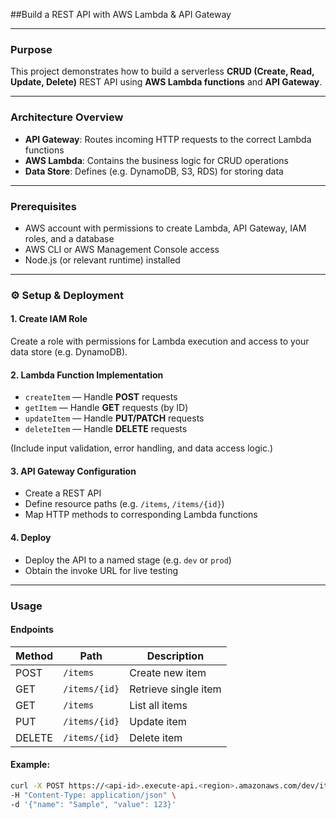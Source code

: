 
##Build a REST API with AWS Lambda & API Gateway  

---

### Purpose
This project demonstrates how to build a serverless **CRUD (Create, Read, Update, Delete)** REST API using **AWS Lambda functions** and **API Gateway**.

---

### Architecture Overview
- **API Gateway**: Routes incoming HTTP requests to the correct Lambda functions  
- **AWS Lambda**: Contains the business logic for CRUD operations  
- **Data Store**: Defines (e.g. DynamoDB, S3, RDS) for storing data  

---

### Prerequisites
- AWS account with permissions to create Lambda, API Gateway, IAM roles, and a database  
- AWS CLI or AWS Management Console access  
- Node.js (or relevant runtime) installed  

---

### ⚙️ Setup & Deployment  

#### 1. Create IAM Role  
Create a role with permissions for Lambda execution and access to your data store (e.g. DynamoDB).  

#### 2. Lambda Function Implementation  
- `createItem` — Handle **POST** requests  
- `getItem` — Handle **GET** requests (by ID)  
- `updateItem` — Handle **PUT/PATCH** requests  
- `deleteItem` — Handle **DELETE** requests  

(Include input validation, error handling, and data access logic.)

#### 3. API Gateway Configuration  
- Create a REST API  
- Define resource paths (e.g. `/items`, `/items/{id}`)  
- Map HTTP methods to corresponding Lambda functions  

#### 4. Deploy  
- Deploy the API to a named stage (e.g. `dev` or `prod`)  
- Obtain the invoke URL for live testing  

---

### Usage  

#### Endpoints
| Method | Path        | Description         |
|--------|------------|---------------------|
| POST   | `/items`    | Create new item     |
| GET    | `/items/{id}` | Retrieve single item |
| GET    | `/items`    | List all items      |
| PUT    | `/items/{id}` | Update item        |
| DELETE | `/items/{id}` | Delete item        |

#### Example:
```bash
curl -X POST https://<api-id>.execute-api.<region>.amazonaws.com/dev/items \
-H "Content-Type: application/json" \
-d '{"name": "Sample", "value": 123}'


